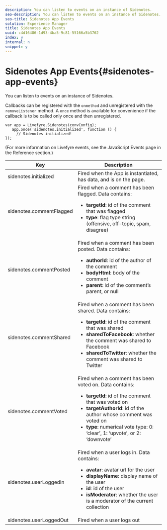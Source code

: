 ```yaml
---
description: You can listen to events on an instance of Sidenotes.
seo-description: You can listen to events on an instance of Sidenotes.
seo-title: Sidenotes App Events
solution: Experience Manager
title: Sidenotes App Events
uuid: c4d16486-1d93-4ba5-9c81-55166a5b3762
index: y
internal: n
snippet: y
---
```


# Sidenotes App Events{#sidenotes-app-events}

You can listen to events on an instance of Sidenotes.

<a id="section_e31_5jy_ty"></a>

Callbacks can be registered with the `onmethod` and unregistered with the `removeListener` method. A `once` method is available for convenience if the callback is to be called only once and then unregistered.

```
var app = Livefyre.Sidenotes(convConfig); 
   app.once('sidenotes.initialized', function () { 
     // Sidenotes initialized!  
});
```

(For more information on Livefyre events, see the JavaScript Events page in the Reference section.)

<table id="table_syj_stv_sy"> 
 <thead> 
  <tr> 
   <th class="entry"> Key </th> 
   <th class="entry"> Description </th> 
  </tr> 
 </thead>
 <tbody> 
  <tr> 
   <td> <span class="codeph"> sidenotes.initialized </span> </td> 
   <td> Fired when the App is instantiated, has data, and is on the page. </td> 
  </tr> 
  <tr> 
   <td> <span class="codeph"> sidenotes.commentFlagged </span> </td> 
   <td> Fired when a comment has been flagged. Data contains: 
    <ul id="ul_gxt_pky_ty"> 
     <li><b>targetId</b>: id of the comment that was flagged</li> 
     <li><b>type</b>: flag type string (offensive, off-topic, spam, disagree)</li> 
    </ul> </td> 
  </tr> 
  <tr> 
   <td> <span class="codeph"> sidenotes.commentPosted </span> </td> 
   <td> Fired when a comment has been posted. Data contains: 
    <ul id="ul_dxr_rky_ty"> 
     <li><b>authorId</b>: id of the author of the comment</li> 
     <li><b>bodyHtml</b>: body of the comment</li> 
     <li><b>parent</b>: id of the comment’s parent, or null</li> 
    </ul> </td> 
  </tr> 
  <tr> 
   <td> <span class="codeph"> sidenotes.commentShared </span> </td> 
   <td> Fired when a comment has been shared. Data contains: 
    <ul id="ul_gg5_tky_ty"> 
     <li><b>targetId</b>: id of the comment that was shared</li> 
     <li><b>sharedToFacebook</b>: whether the comment was shared to Facebook</li> 
     <li><b>sharedToTwitter</b>: whether the comment was shared to Twitter</li> 
    </ul> </td> 
  </tr> 
  <tr> 
   <td> <span class="codeph"> sidenotes.commentVoted </span> </td> 
   <td> Fired when a comment has been voted on. Data contains: 
    <ul id="ul_nc1_3py_ty"> 
     <li><b>targetId</b>: id of the comment that was voted on</li> 
     <li><b>targetAuthorId</b>: id of the author whose comment was voted on</li> 
     <li><b>type</b>: numerical vote type: 0: ‘clear’, 1: ‘upvote’, or 2: ‘downvote’</li> 
    </ul> </td> 
  </tr> 
  <tr> 
   <td> <span class="codeph"> sidenotes.userLoggedIn </span> </td> 
   <td> Fired when a user logs in. Data contains: 
    <ul id="ul_gpc_lpy_ty"> 
     <li><b>avatar</b>: avatar url for the user</li> 
     <li><b>displayName</b>: display name of the user</li> 
     <li><b>id</b>: id of the user</li> 
     <li><b>isModerator</b>: whether the user is a moderator of the current collection</li> 
    </ul> </td> 
  </tr> 
  <tr> 
   <td> <span class="codeph"> sidenotes.userLoggedOut </span> </td> 
   <td> Fired when a user logs out </td> 
  </tr> 
 </tbody> 
</table>


